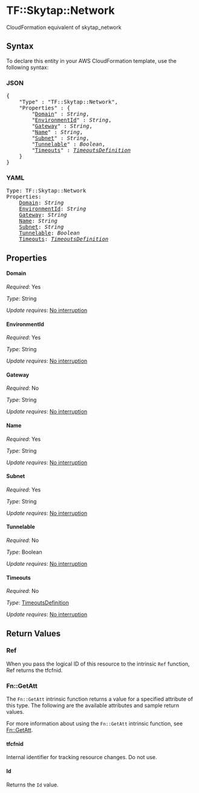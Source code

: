 # TF::Skytap::Network

CloudFormation equivalent of skytap_network

## Syntax

To declare this entity in your AWS CloudFormation template, use the following syntax:

### JSON

<pre>
{
    "Type" : "TF::Skytap::Network",
    "Properties" : {
        "<a href="#domain" title="Domain">Domain</a>" : <i>String</i>,
        "<a href="#environmentid" title="EnvironmentId">EnvironmentId</a>" : <i>String</i>,
        "<a href="#gateway" title="Gateway">Gateway</a>" : <i>String</i>,
        "<a href="#name" title="Name">Name</a>" : <i>String</i>,
        "<a href="#subnet" title="Subnet">Subnet</a>" : <i>String</i>,
        "<a href="#tunnelable" title="Tunnelable">Tunnelable</a>" : <i>Boolean</i>,
        "<a href="#timeouts" title="Timeouts">Timeouts</a>" : <i><a href="timeoutsdefinition.md">TimeoutsDefinition</a></i>
    }
}
</pre>

### YAML

<pre>
Type: TF::Skytap::Network
Properties:
    <a href="#domain" title="Domain">Domain</a>: <i>String</i>
    <a href="#environmentid" title="EnvironmentId">EnvironmentId</a>: <i>String</i>
    <a href="#gateway" title="Gateway">Gateway</a>: <i>String</i>
    <a href="#name" title="Name">Name</a>: <i>String</i>
    <a href="#subnet" title="Subnet">Subnet</a>: <i>String</i>
    <a href="#tunnelable" title="Tunnelable">Tunnelable</a>: <i>Boolean</i>
    <a href="#timeouts" title="Timeouts">Timeouts</a>: <i><a href="timeoutsdefinition.md">TimeoutsDefinition</a></i>
</pre>

## Properties

#### Domain

_Required_: Yes

_Type_: String

_Update requires_: [No interruption](https://docs.aws.amazon.com/AWSCloudFormation/latest/UserGuide/using-cfn-updating-stacks-update-behaviors.html#update-no-interrupt)

#### EnvironmentId

_Required_: Yes

_Type_: String

_Update requires_: [No interruption](https://docs.aws.amazon.com/AWSCloudFormation/latest/UserGuide/using-cfn-updating-stacks-update-behaviors.html#update-no-interrupt)

#### Gateway

_Required_: No

_Type_: String

_Update requires_: [No interruption](https://docs.aws.amazon.com/AWSCloudFormation/latest/UserGuide/using-cfn-updating-stacks-update-behaviors.html#update-no-interrupt)

#### Name

_Required_: Yes

_Type_: String

_Update requires_: [No interruption](https://docs.aws.amazon.com/AWSCloudFormation/latest/UserGuide/using-cfn-updating-stacks-update-behaviors.html#update-no-interrupt)

#### Subnet

_Required_: Yes

_Type_: String

_Update requires_: [No interruption](https://docs.aws.amazon.com/AWSCloudFormation/latest/UserGuide/using-cfn-updating-stacks-update-behaviors.html#update-no-interrupt)

#### Tunnelable

_Required_: No

_Type_: Boolean

_Update requires_: [No interruption](https://docs.aws.amazon.com/AWSCloudFormation/latest/UserGuide/using-cfn-updating-stacks-update-behaviors.html#update-no-interrupt)

#### Timeouts

_Required_: No

_Type_: <a href="timeoutsdefinition.md">TimeoutsDefinition</a>

_Update requires_: [No interruption](https://docs.aws.amazon.com/AWSCloudFormation/latest/UserGuide/using-cfn-updating-stacks-update-behaviors.html#update-no-interrupt)

## Return Values

### Ref

When you pass the logical ID of this resource to the intrinsic `Ref` function, Ref returns the tfcfnid.

### Fn::GetAtt

The `Fn::GetAtt` intrinsic function returns a value for a specified attribute of this type. The following are the available attributes and sample return values.

For more information about using the `Fn::GetAtt` intrinsic function, see [Fn::GetAtt](https://docs.aws.amazon.com/AWSCloudFormation/latest/UserGuide/intrinsic-function-reference-getatt.html).

#### tfcfnid

Internal identifier for tracking resource changes. Do not use.

#### Id

Returns the <code>Id</code> value.

